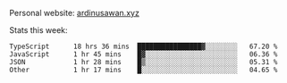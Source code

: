 Personal website: [ardinusawan.xyz](https://ardinusawan.xyz)

Stats this week:
<!--START_SECTION:waka-->

```text
TypeScript      18 hrs 36 mins  ████████████████▓░░░░░░░░   67.20 %
JavaScript      1 hr 45 mins    █▓░░░░░░░░░░░░░░░░░░░░░░░   06.36 %
JSON            1 hr 28 mins    █▒░░░░░░░░░░░░░░░░░░░░░░░   05.31 %
Other           1 hr 17 mins    █░░░░░░░░░░░░░░░░░░░░░░░░   04.65 %
```

<!--END_SECTION:waka-->

